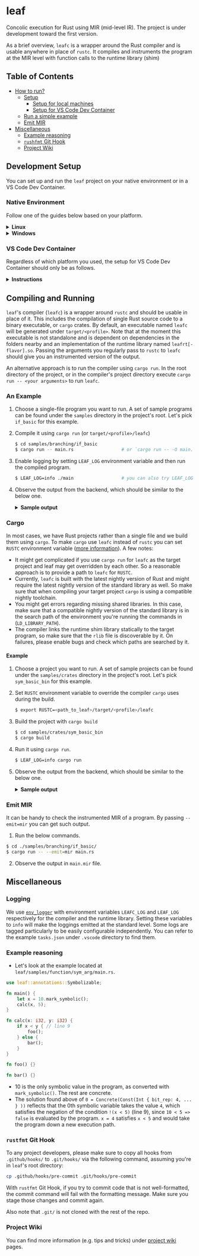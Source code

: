 # leaf

Concolic execution for Rust using MIR (mid-level IR). The project is under development toward the first version.

As a brief overview, `leafc` is a wrapper around the Rust compiler and is usable anywhere in place of `rustc`. It compiles and instruments the program at the MIR level with function calls to the runtime library (shim)

## Table of Contents
- [How to run?](#how-to-run)
  - [Setup](#setup)
    - [Setup for local machines](#setup-for-local-machines)
    - [Setup for VS Code Dev Container](#setup-for-vs-code-dev-container)
  - [Run a simple example](#run-a-simple-example)
  - [Emit MIR](#emit-mir)
- [Miscellaneous](#miscellaneous)
  - [Example reasoning](#example-reasoning)
  - [`rushfmt` Git Hook](#rushfmt-git-hook)
  - [Project Wiki](#project-wiki)

## Development Setup

You can set up and run the `leaf` project on your native environment or in a VS Code Dev Container.

### Native Environment

Follow one of the guides below based on your platform.

<details>
<summary><b>Linux</b></summary>

1. Install Rust.
```sh
$ curl --proto '=https' --tlsv1.2 -sSf https://sh.rustup.rs | sh
```

2. Install dependencies.
```sh
$ sudo apt install clang z3
```

3. Make sure the project can be built successfully.
```sh
$ cd leaf
$ cargo build
```
</details>

<details>
<summary><b>Windows</b></summary>

1. Follow the specific Rust [installation methods](https://www.rust-lang.org/tools/install) for Windows.

2. Install [cmake](https://cmake.org/download/) (download .msi installer).

3. Install `clang`:
  - **Method 1**: 
    - Install [Visual Studio Build Tools](https://visualstudio.microsoft.com/downloads/#build-tools-for-visual-studio-2022).
    - Open Visual Studio Installer.
    - Under Visual Studio Build Tools select modify.
    - Under workloads, and Desktop development with C++, select "C++ Clang tools for Windows", then install it.
  - **Method 2**: if Method 1 doesn't work, try installing llvm via [choco](https://community.chocolatey.org/packages/llvm) (make sure to `cargo clean` after switching installations).

4. Install `z3`:
  - Visit the Z3 GitHub repository's [releases page](https://github.com/Z3Prover/z3/releases).
  - Scroll down to the "Assets" section and find the latest release version. Look for the file with the extension `.zip` for the Windows platform.
  - Click on the `.zip` file to download it.
  - Extract the contents of the downloaded `.zip` file to a directory of your choice, such as `C:\z3`.
  - Add the Z3 directory to both the system AND the User's PATH environment variable by running a  command similar to the following: `setx PATH "%PATH%;C:\z3\bin` (you may need to change the address of the folder).
  - This will allow you to access the Z3 solver and its libraries from any command prompt window.
  - Verify the installation by running the following command: `z3 --version`.

5. Configure newer `z3-rust` bindings:
  - Set the `Z3_SYS_Z3_HEADER` environment variable to `<path-to-your-z3>\include\z3.h`.
  - For the time being, you must also replace `z3 = { version = "0.11.2" }` in `leaf\runtime\Cargo.toml` with `z3 = { git = "https://github.com/prove-rs/z3.rs.git" }` in order to use the newest version that supports the use of the `Z3_SYS_Z3_HEADER` environment variable.

6. Make sure the project can be built successfully.
```sh
$ cd leaf
$ cargo build
```

</details>

### VS Code Dev Container

Regardless of which platform you used, the setup for VS Code Dev Container should only be as follows.

<details>
<summary><b>Instructions</b></summary>

1. Install [VS Code](https://code.visualstudio.com/download) and [Dev Container](https://code.visualstudio.com/docs/devcontainers/containers) extension.

2. Duplicate `leaf/.vscode/devcontainer.json.example` to `leaf/.vscode/devcontainer.json` and properly set the path for `CMAKE_BIN_URL` as instructed (e.g. `https://github.com/Kitware/CMake/releases/download/v3.27.4/cmake-3.27.4-linux-x86_64.tar.gz`).

3. Reopen the workspace in Dev Container.

4. Some extensions in `leaf/.vscode/extensions.json` are required in Dev Container so it is recommended to install them all.

5. Open a terminal inside the container and make sure the project can be built successfully.
```sh
$ cd leaf
$ cargo build
```

</details>

## Compiling and Running
`leaf`'s compiler (`leafc`) is a wrapper around `rustc` and should be usable in place of it. This includes the compilation of single Rust source code to a binary executable, or `cargo` crates.
By default, an executable named `leafc` will be generated under `target/<profile>`. Note that at the moment this executable is not standalone and is dependent on dependencies in the folders nearby and an implementation of the runtime library named `leafrt[-flavor].so`. Passing the arguments you regularly pass to `rustc` to `leafc` should give you an instrumented version of the output.

An alternative approach is to run the compiler using `cargo run`. In the root directory of the project, or in the compiler's project directory execute `cargo run -- <your arguments>` to run `leafc`.

### An Example
1. Choose a single-file program you want to run. A set of sample programs can be found under the `samples` directory in the project's root. Let's pick `if_basic` for this example.
1. Compile it using `cargo run` (or `target/<profile>/leafc`)
    ```sh
    $ cd samples/branching/if_basic
    $ cargo run -- main.rs                  # or `cargo run -- -O main.rs` to compile `main.rs` in release mode
    ```
1. Enable logging by setting `LEAF_LOG` environment variable and then run the compiled program.
    ```sh
    $ LEAF_LOG=info ./main                  # you can also try LEAF_LOG=debug to see more output messages
    ```
1. Observe the output from the backend, which should be similar to the below one.
    <details>
    <summary><b>Sample output</b></summary>

    ```log
    [2023-09-04T23:30:13Z INFO  runtime::trace] Took step: 0 with constraints [(&(true, !=(<Var1: i32>, 5i32)))]
    [2023-09-04T23:30:13Z INFO  runtime::outgen] Found a solution:
        {
            "1": 5i32,
        }
        
    [2023-09-04T23:30:13Z INFO  runtime::trace] Took step: 0 with constraints [(!(==(<Var1: i32>, 5i32)))]
    [2023-09-04T23:30:13Z INFO  runtime::trace] Unsatisfiable or unknown result.
    [2023-09-04T23:30:13Z INFO  runtime::outgen] Found a solution:
        {
            "1": 5i32,
        }
        
    [2023-09-04T23:30:13Z INFO  runtime::trace] Took step: 0 with constraints [(==(<Var1: i32>, 10i32))]
    [2023-09-04T23:30:13Z INFO  runtime::outgen] Found a solution:
        {
            "1": 0i32,
        }
        
    [2023-09-04T23:30:13Z INFO  runtime::trace] Took step: 0 with constraints [(&(true, !=(%(<Var1: i32>, 2i32), 1i32)))]
    [2023-09-04T23:30:13Z INFO  runtime::trace] Unsatisfiable or unknown result.
    [2023-09-04T23:30:13Z INFO  runtime::outgen] Found a solution:
        {
            "1": 1i32,
        }
    ``` 

    </details>

### Cargo
In most cases, we have Rust projects rather than a single file and we build them using `cargo`. To make `cargo` use `leafc` instead of `rustc` you can set `RUSTC` environment variable ([more information]([url](https://doc.rust-lang.org/cargo/reference/environment-variables.html))). 
A few notes:
- It might get complicated if you use `cargo run` for `leafc` as the target project and leaf may get overridden by each other. So a reasonable approach is to provide a path to `leafc` for `RUSTC`.
- Currently, `leafc` is built with the latest nightly version of Rust and might require the latest nightly version of the standard library as well. So make sure that when compiling your target project `cargo` is using a compatible nightly toolchain.
- You might get errors regarding missing shared libraries. In this case, make sure that a compatible nightly version of the standard library is in the search path of the environment you're running the commands in (`LD_LIBRARY_PATH`).
- The compiler links the runtime shim library statically to the target program, so make sure that the `rlib` file is discoverable by it. On failures, please enable bugs and check which paths are searched by it.

#### Example
1. Choose a project you want to run. A set of sample projects can be found under the `samples/crates` directory in the project's root. Let's pick `sym_basic_bin` for this example.
1. Set `RUSTC` environment variable to override the compiler `cargo` uses during the build.
    ```sh
    $ export RUSTC=<path_to_leaf>/target/<profile>/leafc
    ```
1. Build the project with `cargo build`
    ```sh
    $ cd samples/crates/sym_basic_bin
    $ cargo build
    ```
1. Run it using `cargo run`.
   ```sh
   $ LEAF_LOG=info cargo run
   ```
1. Observe the output from the backend, which should be similar to the below one.
    <details>
    <summary><b>Sample output</b></summary>

    ```log
    [2024-02-14T23:00:00Z INFO  leafrt::trace] Took step: 0 with constraints [(<(<Var1: i32>, 5i32))]
    [2024-02-14T23:00:00Z INFO  leafrt::outgen] Found a solution:
        {
            "1": 8i32,
        }
    ``` 
    </details>
### Emit MIR
It can be handy to check the instrumented MIR of a program. By passing `--emit=mir` you can get such output.

1. Run the below commands.
```sh
$ cd ./samples/branching/if_basic/
$ cargo run -- --emit=mir main.rs
```

2. Observe the output in `main.mir` file.

## Miscellaneous

### Logging
We use [`env_logger`](https://docs.rs/env_logger/latest/env_logger/) with environment variables `LEAFC_LOG` and `LEAF_LOG` respectively for the compiler and the runtime library. Setting these variables to `info` will make the loggings emitted at the standard level. Some logs are tagged particularly to be easily configurable independently. You can refer to the example `tasks.json` under `.vscode` directory to find them.

### Example reasoning
- Let's look at the example located at `leaf/samples/function/sym_arg/main.rs`.
```rust
use leaf::annotations::Symbolizable;

fn main() {
    let x = 10.mark_symbolic();
    calc(x, 5);
}

fn calc(x: i32, y: i32) {
    if x < y { // line 9
        foo();
    } else {
        bar();
    }
}

fn foo() {}

fn bar() {}
```
- 10 is the only symbolic value in the program, as converted with `mark_symbolic()`. The rest are concrete.
- The solution found above of `0 = Concrete(Const(Int { bit_rep: 4, ... } ))` reflects that the 0th symbolic variable takes the value `4`, which satisfies the negation of the condition `!(x < 5)` (line 9), since `10 < 5 => false` is evaluated by the program. `x = 4` satisfies `x < 5` and would take the program down a new execution path.

### `rustfmt` Git Hook

To any project developers, please make sure to copy all hooks from `.github/hooks/` to `.git/hooks/` via the following command, assuming you're in `leaf`'s root directory:

```sh
cp .github/hooks/pre-commit .git/hooks/pre-commit
```

With `rustfmt` Git Hook, if you try to commit code that is not well-formatted, the commit command will fail with the formatting message. Make sure you stage those changes and commit again.

Also note that `.git/` is not cloned with the rest of the repo.

### Project Wiki

You can find more information (e.g. tips and tricks) under [project wiki](https://github.com/sfu-rsl/leaf/wiki) pages.
